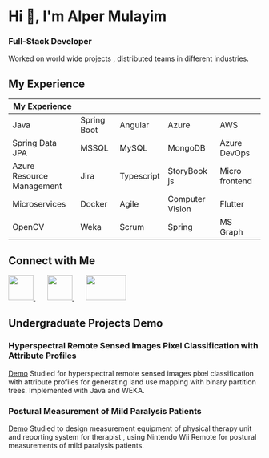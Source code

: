 
<!--
**AlperMulayim/AlperMulayim** is a ✨ _special_ ✨ repository because its `README.md` (this file) appears on your GitHub profile.

Here are some ideas to get you started:

- 🔭 I’m currently working on ...
- 🌱 I’m currently learning ...
- 👯 I’m looking to collaborate on ...
- 🤔 I’m looking for help with ...
- 💬 Ask me about ...
- 📫 How to reach me: ...
- 😄 Pronouns: ...
- ⚡ Fun fact: ...
-->

<h1>Hi 👋, I'm Alper Mulayim</h1>
<h3>Full-Stack Developer</h3>

Worked on world wide projects , distributed teams in different industries.

## My Experience 

| My Experience  |   |   |   |   |
|---|---|---|---|---|
|  Java | Spring Boot  | Angular  |Azure   |  AWS  |
| Spring Data JPA  | MSSQL  |  MySQL | MongoDB  |  Azure DevOps |
|Azure  <br> Resource Management   |Jira   | Typescript  | StoryBook js  | Micro frontend  |
| Microservices |Docker   | Agile  |Computer Vision  | Flutter  |
| OpenCV |Weka   | Scrum  |Spring |  MS Graph|

## Connect with Me
<p>
  <a href="https://www.linkedin.com/in/alpermulayim/">
    <img src= https://user-images.githubusercontent.com/12942688/200041950-f7b816b3-5500-4284-be40-8c6d039a6e0d.png width="50" height="50"  > 
  </a>
  &nbsp;&nbsp;&nbsp;&nbsp;&nbsp; 
  <a href="https://www.youtube.com/channel/UCnE8jNH1QBil0gUs_meWymw">
    <img src=https://user-images.githubusercontent.com/12942688/200041811-50f1ffc9-0a98-4fd8-9c9f-82bc87ef1638.png width="50" height="50"  > 
  </a> 
  &nbsp;&nbsp;&nbsp;&nbsp;&nbsp; 
  <a href="https://www.credly.com/users/alper-mulayim/badges">
    <img src=https://user-images.githubusercontent.com/12942688/200042749-f17a8240-5b4d-41df-94bf-96f298155a08.png  width="80" height="50"  > 
  </a> 
</p>



## Undergraduate Projects Demo
 
### Hyperspectral Remote Sensed Images Pixel Classification with Attribute Profiles
[Demo](https://www.youtube.com/watch?v=fUK2as299RI&t=95s)
Studied for hyperspectral remote sensed images pixel classification with
attribute profiles for generating land use mapping with binary partition trees.
Implemented with Java and WEKA.


###  Postural Measurement of Mild Paralysis Patients
[Demo](https://www.youtube.com/watch?v=3a5rRi6RoBY) 
Studied to design measurement equipment of physical therapy unit and
reporting system for therapist , using
Nintendo Wii Remote for postural measurements of mild paralysis patients.





